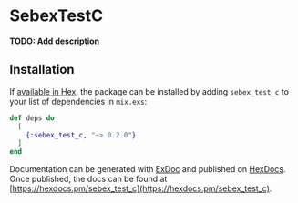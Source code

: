# SebexTestC

**TODO: Add description**

## Installation

If [available in Hex](https://hex.pm/docs/publish), the package can be installed
by adding `sebex_test_c` to your list of dependencies in `mix.exs`:

```elixir
def deps do
  [
    {:sebex_test_c, "~> 0.2.0"}
  ]
end
```

Documentation can be generated with [ExDoc](https://github.com/elixir-lang/ex_doc)
and published on [HexDocs](https://hexdocs.pm). Once published, the docs can
be found at [https://hexdocs.pm/sebex_test_c](https://hexdocs.pm/sebex_test_c).

